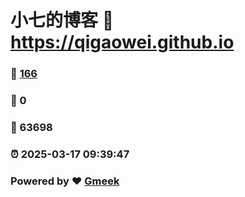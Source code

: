 # 小七的博客 :link: https://qigaowei.github.io 
### :page_facing_up: [166](https://qigaowei.github.io/tag.html) 
### :speech_balloon: 0 
### :hibiscus: 63698 
### :alarm_clock: 2025-03-17 09:39:47 
### Powered by :heart: [Gmeek](https://github.com/Meekdai/Gmeek)
